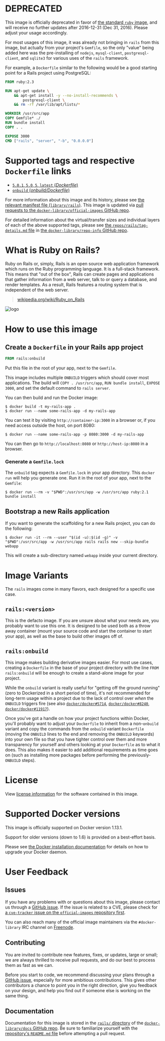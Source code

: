 # **DEPRECATED**

This image is officially deprecated in favor of [the standard `ruby` image](https://hub.docker.com/_/ruby/), and will receive no further updates after 2016-12-31 (Dec 31, 2016). Please adjust your usage accordingly.

For most usages of this image, it was already not bringing in `rails` from this image, but actually from your project's `Gemfile`, so the only "value" being added here was the pre-installing of `nodejs`, `mysql-client`, `postgresql-client`, and `sqlite3` for various uses of the `rails` framework.

For example, a `Dockerfile` similar to the following would be a good starting point for a Rails project using PostgreSQL:

```dockerfile
FROM ruby:2.3

RUN apt-get update \
	&& apt-get install -y --no-install-recommends \
		postgresql-client \
	&& rm -rf /var/lib/apt/lists/*

WORKDIR /usr/src/app
COPY Gemfile* ./
RUN bundle install
COPY . .

EXPOSE 3000
CMD ["rails", "server", "-b", "0.0.0.0"]
```

# Supported tags and respective `Dockerfile` links

-	[`5.0.1`, `5.0`, `5`, `latest` (*Dockerfile*)](https://github.com/docker-library/rails/blob/e16e955a67f48c1e8dc0af87ba6c0b7f8302bad2/Dockerfile)
-	[`onbuild` (*onbuild/Dockerfile*)](https://github.com/docker-library/rails/blob/9df9b5e6b1519faf22e1565c2caaebf7cc1c665b/onbuild/Dockerfile)

For more information about this image and its history, please see [the relevant manifest file (`library/rails`)](https://github.com/docker-library/official-images/blob/master/library/rails). This image is updated via [pull requests to the `docker-library/official-images` GitHub repo](https://github.com/docker-library/official-images/pulls?q=label%3Alibrary%2Frails).

For detailed information about the virtual/transfer sizes and individual layers of each of the above supported tags, please see [the `repos/rails/tag-details.md` file](https://github.com/docker-library/repo-info/blob/master/repos/rails/tag-details.md) in [the `docker-library/repo-info` GitHub repo](https://github.com/docker-library/repo-info).

# What is Ruby on Rails?

Ruby on Rails or, simply, Rails is an open source web application framework which runs on the Ruby programming language. It is a full-stack framework. This means that "out of the box", Rails can create pages and applications that gather information from a web server, talk to or query a database, and render templates. As a result, Rails features a routing system that is independent of the web server.

> [wikipedia.org/wiki/Ruby_on_Rails](https://en.wikipedia.org/wiki/Ruby_on_Rails)

![logo](https://raw.githubusercontent.com/docker-library/docs/01c12653951b2fe592c1f93a13b4e289ada0e3a1/rails/logo.png)

# How to use this image

## Create a `Dockerfile` in your Rails app project

```dockerfile
FROM rails:onbuild
```

Put this file in the root of your app, next to the `Gemfile`.

This image includes multiple `ONBUILD` triggers which should cover most applications. The build will `COPY . /usr/src/app`, `RUN bundle install`, `EXPOSE 3000`, and set the default command to `rails server`.

You can then build and run the Docker image:

```console
$ docker build -t my-rails-app .
$ docker run --name some-rails-app -d my-rails-app
```

You can test it by visiting `http://container-ip:3000` in a browser or, if you need access outside the host, on port 8080:

```console
$ docker run --name some-rails-app -p 8080:3000 -d my-rails-app
```

You can then go to `http://localhost:8080` or `http://host-ip:8080` in a browser.

### Generate a `Gemfile.lock`

The `onbuild` tag expects a `Gemfile.lock` in your app directory. This `docker
run` will help you generate one. Run it in the root of your app, next to the `Gemfile`:

```console
$ docker run --rm -v "$PWD":/usr/src/app -w /usr/src/app ruby:2.1 bundle install
```

## Bootstrap a new Rails application

If you want to generate the scaffolding for a new Rails project, you can do the following:

```console
$ docker run -it --rm --user "$(id -u):$(id -g)" -v "$PWD":/usr/src/app -w /usr/src/app rails rails new --skip-bundle webapp
```

This will create a sub-directory named `webapp` inside your current directory.

# Image Variants

The `rails` images come in many flavors, each designed for a specific use case.

## `rails:<version>`

This is the defacto image. If you are unsure about what your needs are, you probably want to use this one. It is designed to be used both as a throw away container (mount your source code and start the container to start your app), as well as the base to build other images off of.

## `rails:onbuild`

This image makes building derivative images easier. For most use cases, creating a `Dockerfile` in the base of your project directory with the line `FROM rails:onbuild` will be enough to create a stand-alone image for your project.

While the `onbuild` variant is really useful for "getting off the ground running" (zero to Dockerized in a short period of time), it's not recommended for long-term usage within a project due to the lack of control over *when* the `ONBUILD` triggers fire (see also [`docker/docker#5714`](https://github.com/docker/docker/issues/5714), [`docker/docker#8240`](https://github.com/docker/docker/issues/8240), [`docker/docker#11917`](https://github.com/docker/docker/issues/11917)).

Once you've got a handle on how your project functions within Docker, you'll probably want to adjust your `Dockerfile` to inherit from a non-`onbuild` variant and copy the commands from the `onbuild` variant `Dockerfile` (moving the `ONBUILD` lines to the end and removing the `ONBUILD` keywords) into your own file so that you have tighter control over them and more transparency for yourself and others looking at your `Dockerfile` as to what it does. This also makes it easier to add additional requirements as time goes on (such as installing more packages before performing the previously-`ONBUILD` steps).

# License

View [license information](https://github.com/rails/rails#license) for the software contained in this image.

# Supported Docker versions

This image is officially supported on Docker version 1.13.1.

Support for older versions (down to 1.6) is provided on a best-effort basis.

Please see [the Docker installation documentation](https://docs.docker.com/installation/) for details on how to upgrade your Docker daemon.

# User Feedback

## Issues

If you have any problems with or questions about this image, please contact us through a [GitHub issue](https://github.com/docker-library/rails/issues). If the issue is related to a CVE, please check for [a `cve-tracker` issue on the `official-images` repository first](https://github.com/docker-library/official-images/issues?q=label%3Acve-tracker).

You can also reach many of the official image maintainers via the `#docker-library` IRC channel on [Freenode](https://freenode.net).

## Contributing

You are invited to contribute new features, fixes, or updates, large or small; we are always thrilled to receive pull requests, and do our best to process them as fast as we can.

Before you start to code, we recommend discussing your plans through a [GitHub issue](https://github.com/docker-library/rails/issues), especially for more ambitious contributions. This gives other contributors a chance to point you in the right direction, give you feedback on your design, and help you find out if someone else is working on the same thing.

## Documentation

Documentation for this image is stored in the [`rails/` directory](https://github.com/docker-library/docs/tree/master/rails) of the [`docker-library/docs` GitHub repo](https://github.com/docker-library/docs). Be sure to familiarize yourself with the [repository's `README.md` file](https://github.com/docker-library/docs/blob/master/README.md) before attempting a pull request.
